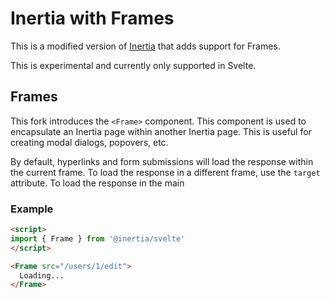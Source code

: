 # Inertia with Frames

This is a modified version of [Inertia](https://github.com/inertiajs/inertia) that adds support for Frames.

This is experimental and currently only supported in Svelte.

## Frames

This fork introduces the `<Frame>` component. This component is used to encapsulate an Inertia page within another Inertia page. This is useful for creating modal dialogs, popovers, etc.

By default, hyperlinks and form submissions will load the response within the current frame. To load the response in a different frame, use the `target` attribute. To load the response in the main 

### Example

```html
<script>
import { Frame } from '@inertia/svelte'
</script>

<Frame src="/users/1/edit">
  Loading...
</Frame>
```

